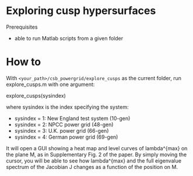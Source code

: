 # Exploring cusp hypersurfaces

Prerequisites
- able to run Matlab scripts from a given folder

# How to

With `<your_path>/csb_powergrid/explore_cusps` as the current folder, run explore_cusps.m with one argument:

  explore_cusps(sysindex)

where sysindex is the index specifying the system:

- sysindex = 1: New England test system (10-gen)
- sysindex = 2: NPCC power grid (48-gen)
- sysindex = 3: U.K. power grid (66-gen)
- sysindex = 4: German power grid (69-gen)

It will open a GUI showing a heat map and level curves of lambda^{max} on the plane M, as in Supplementary Fig. 2 of the paper. By simply moving the cursor, you will be able to see how lambda^{max} and the full eigenvalue spectrum of the Jacobian J changes as a function of the position on M.

